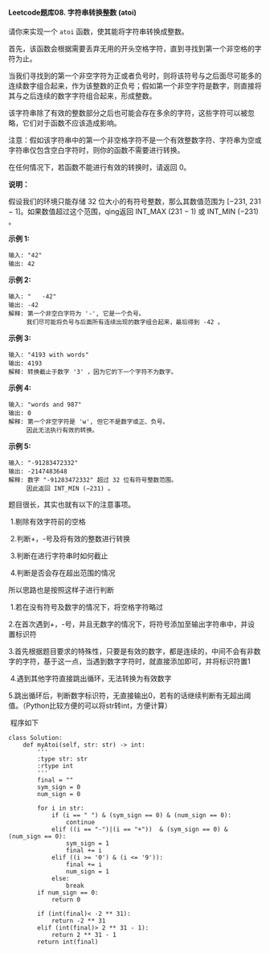 #### Leetcode题库08. 字符串转换整数 (atoi)

请你来实现一个 `atoi` 函数，使其能将字符串转换成整数。

首先，该函数会根据需要丢弃无用的开头空格字符，直到寻找到第一个非空格的字符为止。

当我们寻找到的第一个非空字符为正或者负号时，则将该符号与之后面尽可能多的连续数字组合起来，作为该整数的正负号；假如第一个非空字符是数字，则直接将其与之后连续的数字字符组合起来，形成整数。

该字符串除了有效的整数部分之后也可能会存在多余的字符，这些字符可以被忽略，它们对于函数不应该造成影响。

注意：假如该字符串中的第一个非空格字符不是一个有效整数字符、字符串为空或字符串仅包含空白字符时，则你的函数不需要进行转换。

在任何情况下，若函数不能进行有效的转换时，请返回 0。

**说明：**

假设我们的环境只能存储 32 位大小的有符号整数，那么其数值范围为 [−231,  231 − 1]。如果数值超过这个范围，qing返回  INT_MAX (231 − 1) 或 INT_MIN (−231) 。

**示例 1:**

```
输入: "42"
输出: 42
```

**示例 2:**

```
输入: "   -42"
输出: -42
解释: 第一个非空白字符为 '-', 它是一个负号。
     我们尽可能将负号与后面所有连续出现的数字组合起来，最后得到 -42 。
```

**示例 3:**

```
输入: "4193 with words"
输出: 4193
解释: 转换截止于数字 '3' ，因为它的下一个字符不为数字。
```

**示例 4:**

```
输入: "words and 987"
输出: 0
解释: 第一个非空字符是 'w', 但它不是数字或正、负号。
     因此无法执行有效的转换。
```

**示例 5:**

```
输入: "-91283472332"
输出: -2147483648
解释: 数字 "-91283472332" 超过 32 位有符号整数范围。 
     因此返回 INT_MIN (−231) 。
```

题目很长，其实也就有以下的注意事项。

​	1.剔除有效字符前的空格

​	2.判断+，-号及将有效的整数进行转换

​	3.判断在进行字符串时如何截止

​	4.判断是否会存在超出范围的情况

所以思路也是按照这样子进行判断

​	1.若在没有符号及数字的情况下，将空格字符略过

​	2.在首次遇到+，-号，并且无数字的情况下，将符号添加至输出字符串中，并设置标识符

​	3.首先根据题目要求的特殊性，只要是有效的数字，都是连续的，中间不会有非数字的字符，基于这一点，当遇到数字字符时，就直接添加即可，并将标识符置1

​	4.遇到其他字符直接跳出循环，无法转换为有效数字

​	5.跳出循环后，判断数字标识符，无直接输出0，若有的话继续判断有无超出阈值。（Python比较方便的可以将str转int，方便计算）

​	程序如下

```
class Solution:
    def myAtoi(self, str: str) -> int:
    	'''
    	:type str: str
    	:rtype int
    	'''
        final = ""
        sym_sign = 0
        num_sign = 0

        for i in str:
            if (i == " ") & (sym_sign == 0) & (num_sign == 0):
                continue
            elif ((i == "-")|(i == "+"))  & (sym_sign == 0) & (num_sign == 0):
                sym_sign = 1
                final += i
            elif ((i >= '0') & (i <= '9')):
                final += i
                num_sign = 1
            else:
                break
        if num_sign == 0:
            return 0

        if (int(final)< -2 ** 31):
            return -2 ** 31
        elif (int(final)> 2 ** 31 - 1):
            return 2 ** 31 - 1
        return int(final)
        
```

